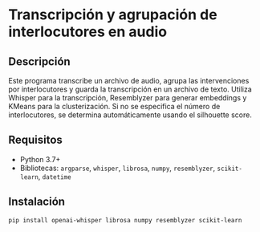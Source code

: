 # Transcripción y agrupación de interlocutores en audio

## Descripción
Este programa transcribe un archivo de audio, agrupa las intervenciones por interlocutores y guarda la transcripción en un archivo de texto. Utiliza Whisper para la transcripción, Resemblyzer para generar embeddings y KMeans para la clusterización. Si no se especifica el número de interlocutores, se determina automáticamente usando el silhouette score.

## Requisitos
- Python 3.7+
- Bibliotecas: `argparse`, `whisper`, `librosa`, `numpy`, `resemblyzer`, `scikit-learn`, `datetime`

## Instalación
```bash
pip install openai-whisper librosa numpy resemblyzer scikit-learn
